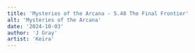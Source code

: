 ```yaml
---
title: 'Mysteries of the Arcana - 5.48 The Final Frontier'
alt: 'Mysteries of the Arcana'
date: '2024-10-03'
author: 'J Gray'
artist: 'Keira'
---
```

